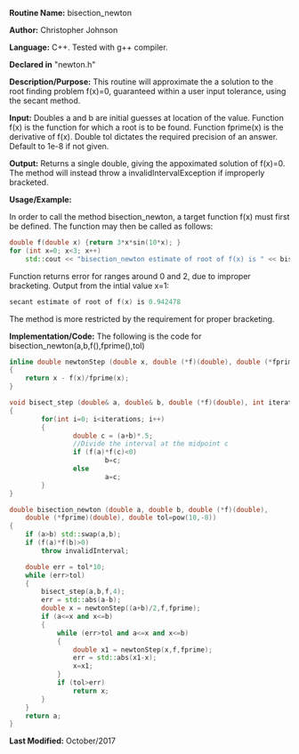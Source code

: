 **Routine Name:** bisection_newton

**Author:** Christopher Johnson

**Language:** C++. Tested with g++ compiler.

**Declared in** "newton.h"

**Description/Purpose:** This routine will approximate the a solution to the root finding problem f(x)=0, guaranteed within a user input tolerance, using the secant method.

**Input:**
Doubles a and b are initial guesses at location of the value.
Function f(x) is the function for which a root is to be found.
Function fprime(x) is the derivative of f(x).
Double tol dictates the required precision of an answer. Default to 1e-8 if not given.

**Output:**
Returns a single double, giving the appoximated solution of f(x)=0.
The method will instead throw a invalidIntervalException if improperly bracketed.

**Usage/Example:**

In order to call the method bisection_newton, a target function f(x) must first be defined. The function may then be called as follows:

```C++
double f(double x) {return 3*x*sin(10*x); }
for (int x=0; x<3; x++)
    std::cout << "bisection_newton estimate of root of f(x) is " << bisection_newton(x-.25,x+.25,f,fprime) << std::endl;
```

Function returns error for ranges around 0 and 2, due to improper bracketing.
Output from the intial value x=1:

```C++
secant estimate of root of f(x) is 0.942478
```

The method is more restricted by the requirement for proper bracketing.


**Implementation/Code:** The following is the code for bisection_newton(a,b,f(),fprime(),tol)

```C++
inline double newtonStep (double x, double (*f)(double), double (*fprime)(double))
{
    return x - f(x)/fprime(x);
}

void bisect_step (double& a, double& b, double (*f)(double), int iterations)
{
        for(int i=0; i<iterations; i++)
        {
                double c = (a+b)*.5;
                //Divide the interval at the midpoint c
                if (f(a)*f(c)<0)
                        b=c;
                else
                        a=c;
        }
}

double bisection_newton (double a, double b, double (*f)(double),
    double (*fprime)(double), double tol=pow(10,-8))
{
    if (a>b) std::swap(a,b);
    if (f(a)*f(b)>0)
        throw invalidInterval;

    double err = tol*10;
    while (err>tol)
    {
        bisect_step(a,b,f,4);
        err = std::abs(a-b);
        double x = newtonStep((a+b)/2,f,fprime);
        if (a<=x and x<=b)
        {
            while (err>tol and a<=x and x<=b)
            {
                double x1 = newtonStep(x,f,fprime);
                err = std::abs(x1-x);
                x=x1;
            }
            if (tol>err)
                return x;
        }
    }
    return a;
}
```
**Last Modified:** October/2017
